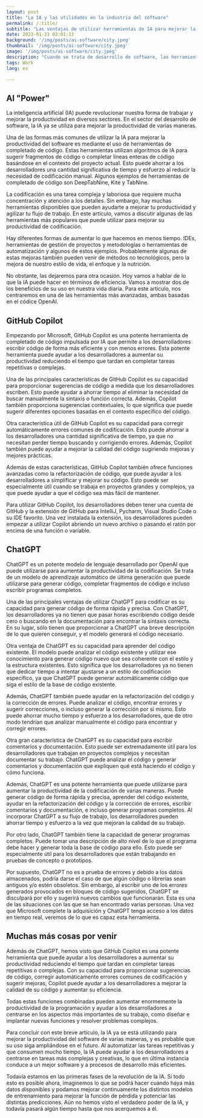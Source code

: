 ```yaml
---
layout: post 
title: "La IA y las utilidades en la industria del software"
permalink: /:title/ 
subtitle: "Las ventajas de utilizar herramientas de IA para mejorar la eficiencia de nuestro trabajo"
date: 2023-01-21 02:01:13 
background: '/img/posts/ai-software/city.jpeg' 
thumbnail: '/img/posts/ai-software/city.jpeg'
image: '/img/posts/ai-software/city.jpeg'
description: "Cuando se trata de desarrollo de software, las herramientas de IA realmente pueden ayudar a los diferentes desarrolladores a mejorar su trabajo y hacerlo más eficiente. En este artículo se describen algunas herramientas como ChatGPT y GitHub Copilot"
tags: Work 
lang: es

---
```


## AI "Power"

<div class="text-article">
La inteligencia artificial (IA) puede revolucionar nuestra forma de trabajar y mejorar la productividad en diversos sectores. En el sector del desarrollo de software, la IA ya se utiliza para mejorar la productividad de varias maneras.</div>

Una de las formas más comunes de utilizar la IA para mejorar la productividad del software es mediante el uso de herramientas de completado de código. Estas herramientas utilizan algoritmos de IA para sugerir fragmentos de código o completar líneas enteras de código basándose en el contexto del proyecto actual. Esto puede ahorrar a los desarrolladores una cantidad significativa de tiempo y esfuerzo al reducir la necesidad de codificación manual. Algunos ejemplos de herramientas de completado de código son DeepTabNine, Kite y TabNine.

La codificación es una tarea compleja y laboriosa que requiere mucha concentración y atención a los detalles. Sin embargo, hay muchas herramientas disponibles que pueden ayudarte a mejorar tu productividad y agilizar tu flujo de trabajo. En este artículo, vamos a discutir algunas de las herramientas más populares que puede utilizar para mejorar su productividad de codificación.

Hay diferentes formas de aumentar lo que hacemos en menos tiempo. IDEs, herramientas de gestión de proyectos y metodologías o herramientas de automatización y algunos de estos ejemplos. Probablemente algunas de estas mejoras también pueden venir de métodos no tecnológicos, pero la mejora de nuestro estilo de vida, el enfoque y la nutrición.

No obstante, las dejaremos para otra ocasión. Hoy vamos a hablar de lo que la IA puede hacer en términos de eficiencia. Vamos a mostrar dos de los beneficios de su uso en nuestra vida diaria. Para este artículo, nos centraremos en una de las herramientas más avanzadas, ambas basadas en el códice OpenAI.
## GitHub Copilot

Empezando por Microsoft, GitHub Copilot es una potente herramienta de completado de código impulsada por IA que permite a los desarrolladores escribir código de forma más eficiente y con menos errores. Esta potente herramienta puede ayudar a los desarrolladores a aumentar su productividad reduciendo el tiempo que tardan en completar tareas repetitivas o complejas.

Una de las principales características de GitHub Copilot es su capacidad para proporcionar sugerencias de código a medida que los desarrolladores escriben. Esto puede ayudar a ahorrar tiempo al eliminar la necesidad de buscar manualmente la sintaxis o función correcta. Además, Copilot también proporciona sugerencias contextuales, lo que significa que puede sugerir diferentes opciones basadas en el contexto específico del código.

Otra característica útil de GitHub Copilot es su capacidad para corregir automáticamente errores comunes de codificación. Esto puede ahorrar a los desarrolladores una cantidad significativa de tiempo, ya que no necesitan perder tiempo buscando y corrigiendo errores. Además, Copilot también puede ayudar a mejorar la calidad del código sugiriendo mejoras y mejores prácticas.

Además de estas características, GitHub Copilot también ofrece funciones avanzadas como la refactorización de código, que puede ayudar a los desarrolladores a simplificar y mejorar su código. Esto puede ser especialmente útil cuando se trabaja en proyectos grandes y complejos, ya que puede ayudar a que el código sea más fácil de mantener.

Para utilizar GitHub Copilot, los desarrolladores deben tener una cuenta de GitHub y la extensión de GitHub para IntelliJ, Pycharm, Visual Studio Code o su IDE favorito. Una vez instalada la extensión, los desarrolladores pueden empezar a utilizar Copilot abriendo un nuevo archivo o pasando el ratón por encima de una función o variable.

## ChatGPT

ChatGPT es un potente modelo de lenguaje desarrollado por OpenAI que puede utilizarse para aumentar la productividad de la codificación. Se trata de un modelo de aprendizaje automático de última generación que puede utilizarse para generar código, completar fragmentos de código e incluso escribir programas completos.

Una de las principales ventajas de utilizar ChatGPT para codificar es su capacidad para generar código de forma rápida y precisa. Con ChatGPT, los desarrolladores ya no tienen que pasar horas escribiendo código desde cero o buscando en la documentación para encontrar la sintaxis correcta. En su lugar, sólo tienen que proporcionar a ChatGPT una breve descripción de lo que quieren conseguir, y el modelo generará el código necesario.

Otra ventaja de ChatGPT es su capacidad para aprender del código existente. El modelo puede analizar el código existente y utilizar ese conocimiento para generar código nuevo que sea coherente con el estilo y la estructura existentes. Esto significa que los desarrolladores ya no tienen que dedicar tiempo a intentar ajustarse a un estilo de codificación específico, ya que ChatGPT puede generar automáticamente código que siga el estilo de la base de código existente.

Además, ChatGPT también puede ayudar en la refactorización del código y la corrección de errores. Puede analizar el código, encontrar errores y sugerir correcciones, o incluso generar la corrección por sí mismo. Esto puede ahorrar mucho tiempo y esfuerzo a los desarrolladores, que de otro modo tendrían que analizar manualmente el código para encontrar y corregir errores.

Otra gran característica de ChatGPT es su capacidad para escribir comentarios y documentación. Esto puede ser extremadamente útil para los desarrolladores que trabajan en proyectos complejos y necesitan documentar su trabajo. ChatGPT puede analizar el código y generar comentarios y documentación que expliquen qué está haciendo el código y cómo funciona.

Además, ChatGPT es una potente herramienta que puede utilizarse para aumentar la productividad de la codificación de varias maneras. Puede generar código de forma rápida y precisa, aprender del código existente, ayudar en la refactorización del código y la corrección de errores, escribir comentarios y documentación, e incluso generar programas completos. Al incorporar ChatGPT a su flujo de trabajo, los desarrolladores pueden ahorrar tiempo y esfuerzo a la vez que mejoran la calidad de su trabajo.

Por otro lado, ChatGPT también tiene la capacidad de generar programas completos. Puede tomar una descripción de alto nivel de lo que el programa debe hacer y generar toda la base de código para ello. Esto puede ser especialmente útil para los desarrolladores que están trabajando en pruebas de concepto o prototipos.

Por supuesto, ChatGPT no es a prueba de errores y debido a los datos almacenados, podría darse el caso de que algún código o librerías sean antiguos y/o estén obsoletos. Sin embargo, al escribir uno de los errores generados provocados en bloques de código sugeridos, ChatGPT se disculpará por ello y sugerirá nuevos cambios que funcionarán. Esta es una de las situaciones con las que se han encontrado varias personas. Una vez que Microsoft complete la adquisición y ChatGPT tenga acceso a los datos en tiempo real, veremos de lo que es capaz esta herramienta.


## Muchas más cosas por venir

Además de ChatGPT, hemos visto que GitHub Copilot es una potente herramienta que puede ayudar a los desarrolladores a aumentar su productividad reduciendo el tiempo que tardan en completar tareas repetitivas o complejas. Con su capacidad para proporcionar sugerencias de código, corregir automáticamente errores comunes de codificación y sugerir mejoras, Copilot puede ayudar a los desarrolladores a mejorar la calidad de su código y aumentar su eficiencia. 

Todas estas funciones combinadas pueden aumentar enormemente la productividad de la programación y ayudar a los desarrolladores a centrarse en los aspectos más importantes de su trabajo, como diseñar e implantar nuevas funciones y resolver problemas complejos.

Para concluir con este breve artículo, la IA ya se está utilizando para mejorar la productividad del software de varias maneras, y es probable que su uso siga ampliándose en el futuro. Al automatizar las tareas repetitivas y que consumen mucho tiempo, la IA puede ayudar a los desarrolladores a centrarse en tareas más complejas y creativas, lo que en última instancia conduce a un mejor software y a procesos de desarrollo más eficientes.

Todavía estamos en las primeras fases de la revolución de la IA. Si todo esto es posible ahora, imaginemos lo que se podrá hacer cuando haya más datos disponibles y podamos mejorar continuamente los distintos modelos de entrenamiento para mejorar la función de pérdida y potenciar las distintas predicciones. Aún no hemos visto el verdadero poder de la IA, y todavía pasará algún tiempo hasta que nos acerquemos a él.